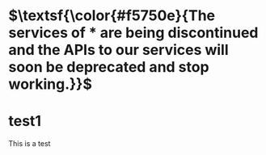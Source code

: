 # $\textsf{\color{#f5750e}{The services of * are being discontinued and the APIs to our services will soon be deprecated and stop working.}}$
# test1
This is a test
